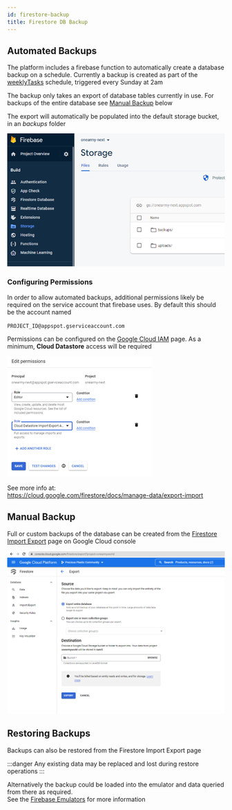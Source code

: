 ```yaml
---
id: firestore-backup
title: Firestore DB Backup
---
```


## Automated Backups

The platform includes a firebase function to automatically create a database backup on a schedule.
Currently a backup is created as part of the [weeklyTasks](https://github.com/ONEARMY/community-platform/blob/49fa7433cf4a9e348a4436d55fd3313daa70edda/functions/src/scheduled/tasks.ts) schedule, triggered every Sunday at 2am

The backup only takes an export of database tables currently in use. For backups of the entire database see [Manual Backup](#manual-backup) below

The export will automatically be populated into the default storage bucket, in an _backups_ folder

![](images/firestore-backup-folder.png)

### Configuring Permissions

In order to allow automated backups, additional permissions likely be required on the service account that firebase uses. By default this should be the account named

`PROJECT_ID@appspot.gserviceaccount.com`

Permissions can be configured on the [Google Cloud IAM](https://console.cloud.google.com/iam-admin/iam) page. As a minimum, **Cloud Datastore** access will be required

![](images/firestore-backup-permissions.png)

See more info at:  
https://cloud.google.com/firestore/docs/manage-data/export-import

## Manual Backup

Full or custom backups of the database can be created from the [Firestore Import Export](https://console.cloud.google.com/firestore/import-export) page on Google Cloud console

![](images/firestore-backup-console.png)

## Restoring Backups

Backups can also be restored from the Firestore Import Export page

:::danger
Any existing data may be replaced and lost during restore operations
:::

Alternatively the backup could be loaded into the emulator and data queried from there as required.  
See the [Firebase Emulators](./firebase-emulators-docker.md) for more information
